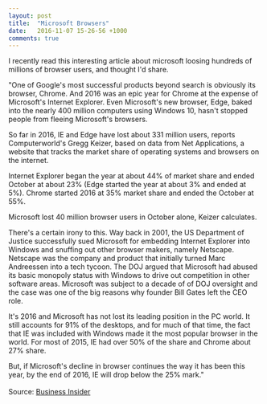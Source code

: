 ```yaml
---
layout: post
title:  "Microsoft Browsers"
date:   2016-11-07 15-26-56 +1000
comments: true
---
```



I recently read this interesting article about microsoft loosing hundreds of millions of browser users, and thought I'd share.

"One of Google's most successful products beyond search is obviously its browser, Chrome. And 2016 was an epic year for Chrome at the expense of Microsoft's Internet Explorer.
Even Microsoft's new browser, Edge, baked into the nearly 400 million computers using Windows 10, hasn't stopped people from fleeing Microsoft's browsers.

So far in 2016, IE and Edge have lost about 331 million users, reports Computerworld's Gregg Keizer, based on data from Net Applications, a website that tracks the market share of operating systems and browsers on the internet.

Internet Explorer began the year at about 44% of market share and ended October at about 23% (Edge started the year at about 3% and ended at 5%). Chrome started 2016 at 35% market share and ended the October at 55%.

Microsoft lost 40 million browser users in October alone, Keizer calculates.

There's a certain irony to this. Way back in 2001, the US Department of Justice successfully sued Microsoft for embedding Internet Explorer into Windows and snuffing out other browser makers, namely Netscape. Netscape was the company and product that initially turned Marc Andreessen into a tech tycoon. The DOJ argued that Microsoft had abused its basic monopoly status with Windows to drive out competition in other software areas. Microsoft was subject to a decade of of DOJ oversight and the case was one of the big reasons why founder Bill Gates left the CEO role.

It's 2016 and Microsoft has not lost its leading position in the PC world. It still accounts for 91% of the desktops, and for much of that time, the fact that IE was included with Windows made it the most popular browser in the world. For most of 2015, IE had over 50% of the share and Chrome about 27% share.

But, if Microsoft's decline in browser continues the way it has been this year, by the end of 2016, IE will drop below the 25% mark."
<br>
<br>
Source: <a href="http://www.businessinsider.com/300-million-users-ditched-microsoft-browsers-2016-11?r=US&IR=T&IR=T">Business Insider</a>
